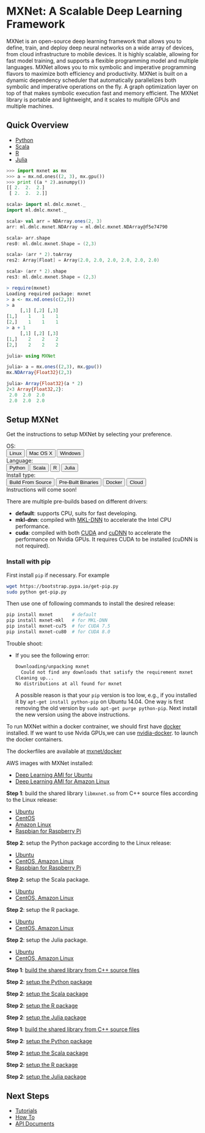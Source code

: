 # MXNet: A Scalable Deep Learning Framework

MXNet is an open-source deep learning framework that allows you to define,
train, and deploy deep neural networks on a wide array of devices, from cloud
infrastructure to mobile devices.  It is highly scalable, allowing for fast
model training, and supports a flexible programming model and multiple
languages. MXNet allows you to mix symbolic and imperative programming flavors
to maximize both efficiency and productivity.  MXNet is built on a dynamic
dependency scheduler that automatically parallelizes both symbolic and
imperative operations on the fly.  A graph optimization layer on top of that
makes symbolic execution fast and memory efficient. The MXNet library is
portable and lightweight, and it scales to multiple GPUs and multiple machines.

## Quick Overview

<div id="lang-demo">
<ul class="nav nav-tabs" role="tablist">
<li role="presentation" class="active">
<a href="#python-demo" role="tab" data-toggle="tab">Python</a>
</li>
<li role="presentation">
<a href="#scala-demo" role="tab" data-toggle="tab">Scala</a>
</li>
<li role="presentation">
<a href="#r-demo" role="tab" data-toggle="tab">R</a>
</li>
<li role="presentation">
<a href="#julia-demo" role="tab" data-toggle="tab">Julia</a>
</li>
</ul>
<div class="tab-content">
<div role="tabpanel" class="tab-pane active" id="python-demo">

```python
>>> import mxnet as mx
>>> a = mx.nd.ones((2, 3), mx.gpu())
>>> print ((a * 2).asnumpy())
[[ 2.  2.  2.]
 [ 2.  2.  2.]]
```

</div> <!-- python-demo -->
<div role="tabpanel" class="tab-pane" id="scala-demo">

```scala
scala> import ml.dmlc.mxnet._
import ml.dmlc.mxnet._

scala> val arr = NDArray.ones(2, 3)
arr: ml.dmlc.mxnet.NDArray = ml.dmlc.mxnet.NDArray@f5e74790

scala> arr.shape
res0: ml.dmlc.mxnet.Shape = (2,3)

scala> (arr * 2).toArray
res2: Array[Float] = Array(2.0, 2.0, 2.0, 2.0, 2.0, 2.0)

scala> (arr * 2).shape
res3: ml.dmlc.mxnet.Shape = (2,3)
```

</div> <!-- scala-demo -->
<div role="tabpanel" class="tab-pane" id="r-demo">

```r
> require(mxnet)
Loading required package: mxnet
> a <- mx.nd.ones(c(2,3))
> a
     [,1] [,2] [,3]
[1,]    1    1    1
[2,]    1    1    1
> a + 1
     [,1] [,2] [,3]
[1,]    2    2    2
[2,]    2    2    2
```

</div> <!-- r-demo -->
<div role="tabpanel" class="tab-pane" id="julia-demo">

```julia
julia> using MXNet

julia> a = mx.ones((2,3), mx.gpu())
mx.NDArray{Float32}(2,3)

julia> Array{Float32}(a * 2)
2×3 Array{Float32,2}:
 2.0  2.0  2.0
 2.0  2.0  2.0
```

</div> <!-- julia-demo -->
</div>
</div>

## Setup MXNet

Get the instructions to setup MXNet by selecting your preference.

<div id="setup-options">
<div class="option-row", data-key="os">
  <div class="option-title">OS:</div>
  <div class="option-select">
    <div class="btn-group"  role="group">
      <button type="button" class="btn btn-default active">Linux</button>
      <button type="button" class="btn btn-default">Mac OS X</button>
      <button type="button" class="btn btn-default">Windows</button>
    </div>
  </div>
</div>

<div class="option-row", data-key="lang">
  <div class="option-title">Language:</div>
  <div class="option-select">
    <div class="btn-group"  role="group">
      <button type="button" class="btn btn-default active">Python</button>
      <button type="button" class="btn btn-default">Scala</button>
      <button type="button" class="btn btn-default">R</button>
      <button type="button" class="btn btn-default">Julia</button>
    </div>
  </div>
</div>

<!-- <div class="option-row", data-key="driver"> -->
<!--   <div class="option-title">Driver:</div> -->
<!--   <div class="option-select"> -->
<!--     <div class="btn-group"  role="group"> -->
<!--       <button type="button" class="btn btn-default active">CPU</button> -->
<!--       <button type="button" class="btn btn-default">MKL-DNN</button> -->
<!--       <button type="button" class="btn btn-default">CUDA</button> -->
<!--     </div> -->
<!--   </div> -->
<!-- </div> -->

<div class="option-row", data-key="type">
  <div class="option-title">Install type:</div>
  <div class="option-select">
    <div class="btn-group"  role="group">
      <button type="button" class="btn btn-default">Build From Source</button>
      <button type="button" class="btn btn-default active">Pre-Built Binaries</button>
      <button type="button" class="btn btn-default">Docker</button>
      <button type="button" class="btn btn-default">Cloud</button>
    </div>
  </div>
</div>
</div> <!-- setup-options -->

<div class="alert alert-info" role="alert" id="not_found">
Instructions will come soon!
</div>

<!-- <h2 id="install-inst-title"></h2> -->

<div class="install-inst linux_python_pre-built-binaries mac-os-x_python_pre-built-binaries">

There are multiple pre-builds based on different drivers:

- **default**: supports CPU, suits for fast developing.
- **mkl-dnn**: compiled with [MKL-DNN](https://github.com/01org/mkl-dnn) to accelerate
  the Intel CPU performance.
- **cuda**: compiled with both [CUDA](https://developer.nvidia.com/cuda-toolkit)
  and [cuDNN](https://developer.nvidia.com/cudnn) to accelerate the performance on
  Nvidia GPUs. It requires CUDA to be installed (cuDNN is not required).

<h3>Install with pip</h3>

First install `pip` if necessary. For example

```bash
wget https://bootstrap.pypa.io/get-pip.py
sudo python get-pip.py
```

Then use one of following commands to install the desired release:

```bash
pip install mxnet       # default
pip install mxnet-mkl   # for MKL-DNN
pip install mxnet-cu75  # for CUDA 7.5
pip install mxnet-cu80  # for CUDA 8.0
```

Trouble shoot:

- If you see the following error:

  ```bash
  Downloading/unpacking mxnet
    Could not find any downloads that satisfy the requirement mxnet
  Cleaning up...
  No distributions at all found for mxnet
  ```

  A possible reason is that your `pip` version is too low, e.g., if you
  installed it by `apt-get install python-pip` on Ubuntu 14.04. One way is
  first removing the old version by `sudo apt-get purge python-pip`. Next
  install the new version using the above instructions.

</div>

<div class="install-inst mac-os-x_python_docker
mac-os-x_scala_docker mac-os-x_r_docker
mac-os-x_julia_docker linux_python_docker
linux_scala_docker linux_r_docker
linux_julia_docker windows_python_docker
windows_julia_docker windows_scala_docker
windows_r_docker">

To run MXNet within a docker contrainer, we should first have
[docker](https://www.docker.com/) installed. If we want to use Nvida GPUs,we can
use [nvidia-docker](https://github.com/NVIDIA/nvidia-docker/wiki).  to launch
the docker containers.

The dockerfiles are available at [mxnet/docker](https://github.com/dmlc/mxnet/tree/master/docker)

</div>

<div class="install-inst linux_python_cloud
linux_scala_cloud linux_r_cloud
linux_julia_cloud">

AWS images with MXNet installed:

- [Deep Learning AMI for Ubuntu](https://aws.amazon.com/marketplace/pp/B06VSPXKDX)
- [Deep Learning AMI for Amazon Linux](https://aws.amazon.com/marketplace/pp/B01M0AXXQB)

</div>

<div class="install-inst linux_python_build-from-source
linux_scala_build-from-source linux_r_build-from-source
linux_julia_build-from-source">

**Step 1**: build the shared library `libmxnet.so` from C++ source files
  according to the Linux release:

- [Ubuntu](http://mxnet.io/get_started/ubuntu_setup.html#build-the-shared-library)
- [CentOS](http://mxnet.io/get_started/centos_setup.html#build-mxnet-shared-library)
- [Amazon Linux]()
- [Raspbian for Raspberry Pi]()

</div>


<div class="install-inst linux_python_build-from-source">

**Step 2**: setup the Python package according to the Linux release:

- [Ubuntu](http://mxnet.io/get_started/ubuntu_setup.html#install-the-mxnet-package-for-python)
- [CentOS, Amazon Linux](http://mxnet.io/get_started/amazonlinux_setup.html#install-the-mxnet-package-for-python)
- [Raspbian for Raspberry Pi](http://mxnet.io/get_started/raspbian_setup.html#install-mxnet-python-bindings)

</div>

<div class="install-inst linux_scala_build-from-source">

**Step 2**: setup the Scala package.

- [Ubuntu](http://mxnet.io/get_started/ubuntu_setup.html#install-the-mxnet-package-for-scala)
- [CentOS, Amazon Linux](http://mxnet.io/get_started/amazonlinux_setup.html#install-the-mxnet-package-for-scala)

</div>

<div class="install-inst linux_r_build-from-source">

**Step 2**: setup the R package.

- [Ubuntu](http://mxnet.io/get_started/ubuntu_setup.html#install-the-mxnet-package-for-r)
- [CentOS, Amazon Linux](http://mxnet.io/get_started/amazonlinux_setup.html#install-the-mxnet-package-for-r)

</div>

<div class="install-inst linux_julia_build-from-source">

**Step 2**: setup the Julia package.

- [Ubuntu](http://mxnet.io/get_started/ubuntu_setup.html#install-the-mxnet-package-for-julia)
- [CentOS, Amazon Linux](http://mxnet.io/get_started/amazonlinux_setup.html#install-the-mxnet-package-for-julia)

</div>

<div class="install-inst mac-os-x_python_build-from-source
mac-os-x_scala_build-from-source mac-os-x_r_build-from-source
mac-os-x_julia_build-from-source">

**Step 1**: [build the shared library from C++ source files](http://mxnet.io/get_started/osx_setup.html#build-the-shared-library)

</div>

<div class="install-inst mac-os-x_python_build-from-source">

**Step 2**: [setup the Python package](http://mxnet.io/get_started/osx_setup.html#install-the-mxnet-package-for-python)

</div>

<div class="install-inst mac-os-x_scala_build-from-source">

**Step 2**: [setup the Scala package](http://mxnet.io/get_started/osx_setup.html#install-the-mxnet-package-for-scala)

</div>

<div class="install-inst mac-os-x_r_build-from-source">

**Step 2**: [setup the R package](http://mxnet.io/get_started/osx_setup.html#install-the-mxnet-package-for-r)

</div>

<div class="install-inst mac-os-x_julia_build-from-source">

**Step 2**: [setup the Julia package](http://mxnet.io/get_started/osx_setup.html#install-the-mxnet-package-for-julia)

</div>

<div class="install-inst windows_python_build-from-source
windows_scala_build-from-source windows_r_build-from-source
windows_julia_build-from-source">

**Step 1**: [build the shared library from C++ source files](http://mxnet.io/get_started/windows_setup.html#build-the-shared-library)

</div>

<div class="install-inst windows_python_build-from-source">

**Step 2**: [setup the Python package](http://mxnet.io/get_started/windows_setup.html#install-mxnet-for-python)

</div>

<div class="install-inst windows_scala_build-from-source">

**Step 2**: [setup the Scala package](http://mxnet.io/get_started/windows_setup.html#install-mxnet-for-scala)

</div>

<div class="install-inst windows_r_build-from-source">

**Step 2**: [setup the R package](http://mxnet.io/get_started/windows_setup.html#install-mxnet-for-r)

</div>

<div class="install-inst windows_julia_build-from-source">

**Step 2**: [setup the Julia package](http://mxnet.io/get_started/windows_setup.html#install-mxnet-for-julia)

</div>

<script>
  var opts = {
  os: 'Linux', lang: 'Python', type: 'Pre-built Binaries'
  };
  function getLabelArray() {
  return [opts.os, opts.lang, opts.type];
  }
  function updateInstruction() {
  var label = '.' + getLabelArray().join('_').replace(/[ .]/g, '-').toLowerCase();
  $('#install-inst-title').html(label);
  $('.install-inst').hide();
  $("#not_found").hide();
  if ($(label).length == 0) {
    $("#not_found").show();
  } else {
    $(label).show();
  }
  }
  updateInstruction();
  function selectOption(ev) {
  var el = $(this);
  el.siblings().removeClass('active');
  el.addClass('active');
  opts[el.parents('.option-row').data('key')] = el.text();
  updateInstruction();
  }
  $('.btn-group').on('click', '.btn', selectOption);
</script>

## Next Steps

* [Tutorials](http://mxnet.io/tutorials/index.html)
* [How To](http://mxnet.io/how_to/index.html)
* [API Documents](http://mxnet.io/api/index.html)

